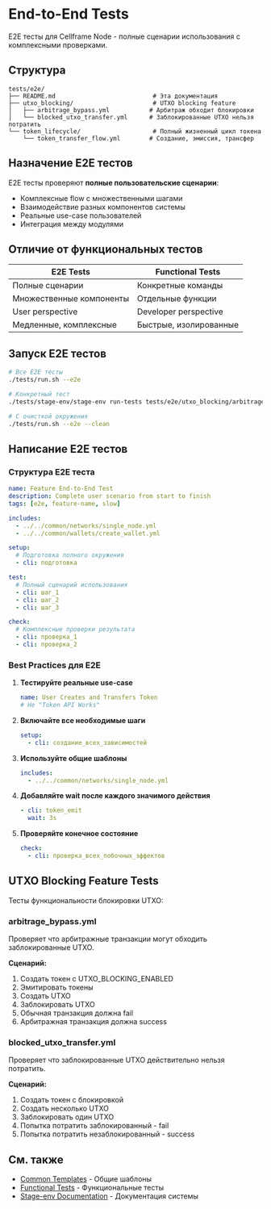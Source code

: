 # End-to-End Tests

E2E тесты для Cellframe Node - полные сценарии использования с комплексными проверками.

## Структура

```
tests/e2e/
├── README.md                           # Эта документация
├── utxo_blocking/                      # UTXO blocking feature
│   ├── arbitrage_bypass.yml           # Арбитраж обходит блокировки
│   └── blocked_utxo_transfer.yml      # Заблокированные UTXO нельзя потратить
└── token_lifecycle/                    # Полный жизненный цикл токена
    └── token_transfer_flow.yml        # Создание, эмиссия, трансфер
```

## Назначение E2E тестов

E2E тесты проверяют **полные пользовательские сценарии**:
- Комплексные flow с множественными шагами
- Взаимодействие разных компонентов системы
- Реальные use-case пользователей
- Интеграция между модулями

## Отличие от функциональных тестов

| E2E Tests | Functional Tests |
|-----------|------------------|
| Полные сценарии | Конкретные команды |
| Множественные компоненты | Отдельные функции |
| User perspective | Developer perspective |
| Медленные, комплексные | Быстрые, изолированные |

## Запуск E2E тестов

```bash
# Все E2E тесты
./tests/run.sh --e2e

# Конкретный тест
./tests/stage-env/stage-env run-tests tests/e2e/utxo_blocking/arbitrage_bypass.yml

# С очисткой окружения
./tests/run.sh --e2e --clean
```

## Написание E2E тестов

### Структура E2E теста

```yaml
name: Feature End-to-End Test
description: Complete user scenario from start to finish
tags: [e2e, feature-name, slow]

includes:
  - ../../common/networks/single_node.yml
  - ../../common/wallets/create_wallet.yml

setup:
  # Подготовка полного окружения
  - cli: подготовка

test:
  # Полный сценарий использования
  - cli: шаг_1
  - cli: шаг_2
  - cli: шаг_3

check:
  # Комплексные проверки результата
  - cli: проверка_1
  - cli: проверка_2
```

### Best Practices для E2E

1. **Тестируйте реальные use-case**
   ```yaml
   name: User Creates and Transfers Token
   # Не "Token API Works"
   ```

2. **Включайте все необходимые шаги**
   ```yaml
   setup:
     - cli: создание_всех_зависимостей
   ```

3. **Используйте общие шаблоны**
   ```yaml
   includes:
     - ../../common/networks/single_node.yml
   ```

4. **Добавляйте wait после каждого значимого действия**
   ```yaml
   - cli: token_emit
     wait: 3s
   ```

5. **Проверяйте конечное состояние**
   ```yaml
   check:
     - cli: проверка_всех_побочных_эффектов
   ```

## UTXO Blocking Feature Tests

Тесты функциональности блокировки UTXO:

### arbitrage_bypass.yml
Проверяет что арбитражные транзакции могут обходить заблокированные UTXO.

**Сценарий:**
1. Создать токен с UTXO_BLOCKING_ENABLED
2. Эмитировать токены
3. Создать UTXO
4. Заблокировать UTXO
5. Обычная транзакция должна fail
6. Арбитражная транзакция должна success

### blocked_utxo_transfer.yml
Проверяет что заблокированные UTXO действительно нельзя потратить.

**Сценарий:**
1. Создать токен с блокировкой
2. Создать несколько UTXO
3. Заблокировать один UTXO
4. Попытка потратить заблокированный - fail
5. Попытка потратить незаблокированный - success

## См. также

- [Common Templates](../common/) - Общие шаблоны
- [Functional Tests](../functional/) - Функциональные тесты
- [Stage-env Documentation](../stage-env/scenarios/) - Документация системы

